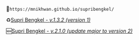 🔗```https://mnikhwan.github.io/supribengkel/```

♻[Supri Bengkel - _v.1.3.2 (version 1)_](https://mnikhwan.github.io/supribengkel/)

🆕[Supri Bengkel - _v.2.1.0 (update major to version 2)_](https://mnikhwan.github.io/supribengkel/)
